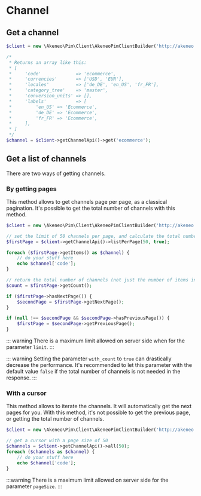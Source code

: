 # Channel

## Get a channel

```php
$client = new \Akeneo\Pim\Client\AkeneoPimClientBuilder('http://akeneo.com/')->buildAuthenticatedByPassword('client_id', 'secret', 'admin', 'admin');

/*
 * Returns an array like this:
 * [
 *     'code'             => 'ecommerce',
 *     'currencies'       => ['USD', 'EUR'],
 *     'locales'          => ['de_DE', 'en_US', 'fr_FR'],
 *     'category_tree'    => 'master',
 *     'conversion_units' => [],
 *     'labels'           => [
 *         'en_US' => 'Ecommerce',
 *         'de_DE' => 'Ecommerce',
 *         'fr_FR' => 'Ecommerce',
 *     ],
 * ]
 */
$channel = $client->getChannelApi()->get('ecommerce');
```

## Get a list of channels

There are two ways of getting channels. 

### By getting pages

This method allows to get channels page per page, as a classical pagination.
It's possible to get the total number of channels with this method.

```php
$client = new \Akeneo\Pim\Client\AkeneoPimClientBuilder('http://akeneo.com/')->buildAuthenticatedByPassword('client_id', 'secret', 'admin', 'admin');

// set the limit of 50 channels per page, and calculate the total number of channels 
$firstPage = $client->getChannelApi()->listPerPage(50, true);

foreach ($firstPage->getItems() as $channel) {
    // do your stuff here
    echo $channel['code'];
}

// return the total number of channels (not just the number of items in the page)
$count = $firstPage->getCount();

if ($firstPage->hasNextPage()) {
    $secondPage = $firstPage->getNextPage();
}

if (null !== $secondPage && $secondPage->hasPreviousPage()) {
    $firstPage = $secondPage->getPreviousPage();
}
```

::: warning
There is a maximum limit allowed on server side when for the parameter `limit`.
:::

::: warning
Setting the parameter `with_count`  to `true`  can drastically decrease the performance. 
It's recommended to let this parameter with the default value `false` if the total number of channels is not needed in the response.
:::


### With a cursor

This method allows to iterate the channels. It will automatically get the next pages for you.
With this method, it's not possible to get the previous page, or getting the total number of channels.

```php
$client = new \Akeneo\Pim\Client\AkeneoPimClientBuilder('http://akeneo.com/')->buildAuthenticatedByPassword('client_id', 'secret', 'admin', 'admin');

// get a cursor with a page size of 50
$channels = $client->getChannelApi()->all(50);
foreach ($channels as $channel) {
    // do your stuff here
    echo $channel['code'];
}
```
:::warning
There is a maximum limit allowed on server side for the parameter `pageSize`.
:::
